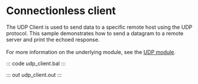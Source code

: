 # Connectionless client

The UDP Client is used to send data to a specific remote host using the UDP protocol.
This sample demonstrates how to send a datagram to a remote server
and print the echoed response.<br/><br/>
For more information on the underlying module, 
see the [UDP module](https://lib.ballerina.io/ballerina/udp/latest).

::: code udp_client.bal :::

::: out udp_client.out :::
